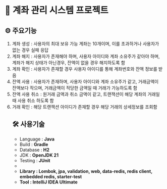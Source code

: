 # 📝 계좌 관리 시스템 프로젝트

## ⚙ 주요기능
<ol>
  <li>계좌 생성 : 사용자의 최대 보유 가능 계좌는 10개이며, 이를 초과하거나 사용자가 없는 경우 실패 응답</li>
  <li>계좌 해지 : 사용자가 존재해야 하며, 사용자 아이디와 계좌 소유주가 같아야 하며, 계좌가 해지 상태가 아닌경우, 잔액이 없을 경우 해지하도록 함</li>
  <li>계좌 확인 : 사용자가 존재할 경우 사용자 아이디를 통해 계좌번호와 잔액 정보를 받음</li>
  <li>잔액 사용 : 사용자가 존재하며, 사용자 아이디와 계좌 소유주가 같고, 거래금액이 잔액보다 작으며, 거래금액이 적당한 금액일 때 거래가 가능하도록 함</li>
  <li>잔액 사용 취소 : 원거래 금액과 취소 금액이 같고, 트랜잭션이 해당 계좌의 거래일 때 사용 취소 하도록 함</li>
  <li>거래 확인 : 해당 트랜잭션 아이디가 존재할 경우 해당 거래의 상세정보를 조회함</li>

## 🛠 사용기술
<ul>
  <li>Language : <strong>Java</strong></li>
  <li>Build : <strong>Gradle</strong></li>
  <li>Database : <strong>H2</strong></li>
  <li>JDK : <strong>OpenJDK 21</strong></li>
  <li>Testing : <strong>JUnit<strong><li>
  <li>Library : <strong>Lombok, jpa, validation, web, data-redis, redis client, embedded redis, starter-test</strong></li>
  <li>Tool : <strong>IntelliJ IDEA Ultimate</strong></li>
</ul>
